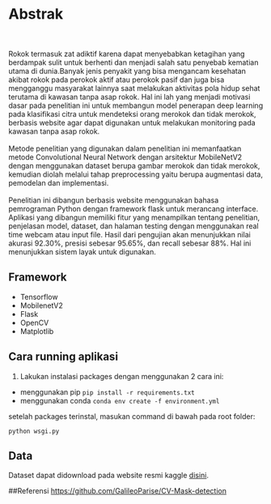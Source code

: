 # Abstrak
<br></br>
	Rokok termasuk zat adiktif karena dapat menyebabkan ketagihan yang berdampak 
sulit untuk berhenti dan menjadi salah satu penyebab kematian utama di dunia.Banyak 
jenis penyakit yang bisa mengancam kesehatan akibat rokok pada perokok aktif atau 
perokok pasif dan juga bisa mengganggu masyarakat lainnya saat melakukan aktivitas 
pola hidup sehat terutama di kawasan tanpa asap rokok. Hal ini lah yang menjadi 
motivasi dasar pada penelitian ini untuk membangun model penerapan deep learning
pada klasifikasi citra untuk mendeteksi orang merokok dan tidak merokok, berbasis
website agar dapat digunakan untuk melakukan monitoring pada kawasan tanpa asap rokok. 
</br></br>
	Metode penelitian yang digunakan dalam penelitian ini memanfaatkan metode 
Convolutional Neural Network dengan arsitektur MobileNetV2 dengan menggunakan dataset 
berupa gambar merokok dan tidak merokok, kemudian diolah melalui tahap preprocessing 
yaitu berupa augmentasi data, pemodelan dan implementasi.
</br></br>
	Penelitian ini dibangun berbasis website menggunakan bahasa pemrograman 
Python dengan framework flask untuk merancang interface. Aplikasi yang dibangun 
memiliki fitur yang menampilkan tentang penelitian, penjelasan model, dataset,
dan halaman testing dengan menggunakan real time webcam atau input file. Hasil 
dari pengujian akan menunjukkan nilai akurasi 92.30%, presisi sebesar 95.65%, 
dan recall sebesar 88%. Hal ini menunjukkan sistem layak untuk digunakan.

## Framework
-  Tensorflow
-  MobilenetV2
-  Flask
-  OpenCV
-  Matplotlib

## Cara running aplikasi
1. Lakukan instalasi packages dengan menggunakan 2 cara ini:
- menggunakan pip
```pip install -r requirements.txt```
- menggunakan conda
```conda env create -f environment.yml```

setelah packages terinstal, masukan command di bawah pada root folder:

```
python wsgi.py
```

## Data
Dataset dapat didownload pada website resmi kaggle  <a href="https://www.kaggle.com/code/raj713335/cigarette-smoker-detection/data">disini</a>.

##Referensi
https://github.com/GalileoParise/CV-Mask-detection
